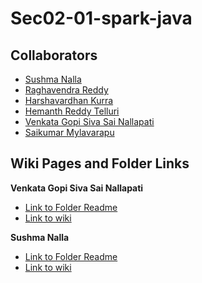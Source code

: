 # Sec02-01-spark-java

## Collaborators
* [Sushma Nalla](https://github.com/SushmaNalla)
* [Raghavendra Reddy](https://github.com/reddy-raghavendra)
* [Harshavardhan Kurra](https://github.com/harshakurra123)
* [Hemanth Reddy Telluri](https://github.com/hemanth8056)
* [Venkata Gopi Siva Sai Nallapati](https://github.com/NVGSSAI)
* [Saikumar Mylavarapu](https://github.com/saikumar438)

## Wiki Pages and Folder Links
**Venkata Gopi Siva Sai Nallapati**
* [Link to  Folder Readme](https://github.com/reddy-raghavendra/Sec02-01-spark-java/tree/main/Venkata%20Gopi%20Siva%20Sai%20Nallapati)
* [Link to wiki](https://github.com/reddy-raghavendra/Sec02-01-spark-java/wiki/Sai-Nallapati)

**Sushma Nalla**
* [Link to  Folder Readme](https://github.com/reddy-raghavendra/Sec02-01-spark-java/tree/main/Sushma%20Nalla)
* [Link to wiki](https://github.com/reddy-raghavendra/Sec02-01-spark-java/wiki/Sushma-Nalla)
